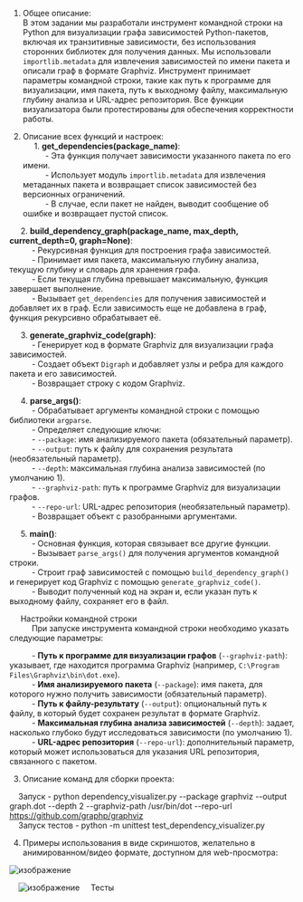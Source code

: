 1. Общее описание:
&nbsp;&nbsp;&nbsp;&nbsp; <br/> В этом задании мы разработали инструмент командной строки на Python для визуализации графа зависимостей Python-пакетов, включая их транзитивные зависимости, без использования сторонних библиотек для получения данных. Мы использовали `importlib.metadata` для извлечения зависимостей по имени пакета и описали граф в формате Graphviz. Инструмент принимает параметры командной строки, такие как путь к программе для визуализации, имя пакета, путь к выходному файлу, максимальную глубину анализа и URL-адрес репозитория. Все функции визуализатора были протестированы для обеспечения корректности работы.

2. Описание всех функций и настроек: <br/>
&nbsp;&nbsp;&nbsp;&nbsp; 1. **get_dependencies(package_name)**:<br/>
&nbsp;&nbsp;&nbsp;&nbsp; &nbsp;&nbsp;&nbsp;&nbsp; - Эта функция получает зависимости указанного пакета по его имени.<br/>
&nbsp;&nbsp;&nbsp;&nbsp; &nbsp;&nbsp;&nbsp;&nbsp; - Использует модуль `importlib.metadata` для извлечения метаданных пакета и возвращает список зависимостей без версионных ограничений.<br/>
&nbsp;&nbsp;&nbsp;&nbsp; &nbsp;&nbsp;&nbsp;&nbsp; - В случае, если пакет не найден, выводит сообщение об ошибке и возвращает пустой список.<br/>

&nbsp;&nbsp;&nbsp;&nbsp; 2. **build_dependency_graph(package_name, max_depth, current_depth=0, graph=None)**:<br/>
&nbsp;&nbsp;&nbsp;&nbsp; &nbsp;&nbsp;&nbsp;&nbsp; - Рекурсивная функция для построения графа зависимостей.<br/>
&nbsp;&nbsp;&nbsp;&nbsp; &nbsp;&nbsp;&nbsp;&nbsp; - Принимает имя пакета, максимальную глубину анализа, текущую глубину и словарь для хранения графа.<br/>
&nbsp;&nbsp;&nbsp;&nbsp; &nbsp;&nbsp;&nbsp;&nbsp; - Если текущая глубина превышает максимальную, функция завершает выполнение.<br/>
&nbsp;&nbsp;&nbsp;&nbsp; &nbsp;&nbsp;&nbsp;&nbsp; - Вызывает `get_dependencies` для получения зависимостей и добавляет их в граф. Если зависимость еще не добавлена в граф, функция рекурсивно обрабатывает её.<br/>

&nbsp;&nbsp;&nbsp;&nbsp; 3. **generate_graphviz_code(graph)**:<br/>
&nbsp;&nbsp;&nbsp;&nbsp; &nbsp;&nbsp;&nbsp;&nbsp; - Генерирует код в формате Graphviz для визуализации графа зависимостей.<br/>
&nbsp;&nbsp;&nbsp;&nbsp; &nbsp;&nbsp;&nbsp;&nbsp; - Создает объект `Digraph` и добавляет узлы и ребра для каждого пакета и его зависимостей.<br/>
&nbsp;&nbsp;&nbsp;&nbsp; &nbsp;&nbsp;&nbsp;&nbsp; - Возвращает строку с кодом Graphviz.<br/>

&nbsp;&nbsp;&nbsp;&nbsp; 4. **parse_args()**:<br/>
&nbsp;&nbsp;&nbsp;&nbsp; &nbsp;&nbsp;&nbsp;&nbsp; - Обрабатывает аргументы командной строки с помощью библиотеки `argparse`.<br/>
&nbsp;&nbsp;&nbsp;&nbsp; &nbsp;&nbsp;&nbsp;&nbsp; - Определяет следующие ключи:<br/>
&nbsp;&nbsp;&nbsp;&nbsp; &nbsp;&nbsp;&nbsp;&nbsp; - `--package`: имя анализируемого пакета (обязательный параметр).<br/>
&nbsp;&nbsp;&nbsp;&nbsp; &nbsp;&nbsp;&nbsp;&nbsp; - `--output`: путь к файлу для сохранения результата (необязательный параметр).<br/>
&nbsp;&nbsp;&nbsp;&nbsp; &nbsp;&nbsp;&nbsp;&nbsp; - `--depth`: максимальная глубина анализа зависимостей (по умолчанию 1).<br/>
&nbsp;&nbsp;&nbsp;&nbsp; &nbsp;&nbsp;&nbsp;&nbsp; - `--graphviz-path`: путь к программе Graphviz для визуализации графов.<br/>
&nbsp;&nbsp;&nbsp;&nbsp; &nbsp;&nbsp;&nbsp;&nbsp; - `--repo-url`: URL-адрес репозитория (необязательный параметр).<br/>
&nbsp;&nbsp;&nbsp;&nbsp; &nbsp;&nbsp;&nbsp;&nbsp; - Возвращает объект с разобранными аргументами.<br/>

&nbsp;&nbsp;&nbsp;&nbsp; 5. **main()**:<br/>
&nbsp;&nbsp;&nbsp;&nbsp; &nbsp;&nbsp;&nbsp;&nbsp; - Основная функция, которая связывает все другие функции.<br/>
&nbsp;&nbsp;&nbsp;&nbsp; &nbsp;&nbsp;&nbsp;&nbsp; - Вызывает `parse_args()` для получения аргументов командной строки.<br/>
&nbsp;&nbsp;&nbsp;&nbsp; &nbsp;&nbsp;&nbsp;&nbsp; - Строит граф зависимостей с помощью `build_dependency_graph()` и генерирует код Graphviz с помощью `generate_graphviz_code()`.<br/>
&nbsp;&nbsp;&nbsp;&nbsp; &nbsp;&nbsp;&nbsp;&nbsp; - Выводит полученный код на экран и, если указан путь к выходному файлу, сохраняет его в файл.<br/>

&nbsp;&nbsp;&nbsp;&nbsp; Настройки командной строки<br/>
&nbsp;&nbsp;&nbsp;&nbsp; &nbsp;&nbsp;&nbsp;&nbsp; При запуске инструмента командной строки необходимо указать следующие параметры:<br/>

&nbsp;&nbsp;&nbsp;&nbsp; &nbsp;&nbsp;&nbsp;&nbsp; - **Путь к программе для визуализации графов** (`--graphviz-path`): указывает, где находится программа Graphviz (например, `C:\Program Files\Graphviz\bin\dot.exe`).<br/>
&nbsp;&nbsp;&nbsp;&nbsp; &nbsp;&nbsp;&nbsp;&nbsp; - **Имя анализируемого пакета** (`--package`): имя пакета, для которого нужно получить зависимости (обязательный параметр).<br/>
&nbsp;&nbsp;&nbsp;&nbsp; &nbsp;&nbsp;&nbsp;&nbsp; - **Путь к файлу-результату** (`--output`): опциональный путь к файлу, в который будет сохранен результат в формате Graphviz.<br/>
&nbsp;&nbsp;&nbsp;&nbsp; &nbsp;&nbsp;&nbsp;&nbsp; - **Максимальная глубина анализа зависимостей** (`--depth`): задает, насколько глубоко будут исследоваться зависимости (по умолчанию 1).<br/>
&nbsp;&nbsp;&nbsp;&nbsp; &nbsp;&nbsp;&nbsp;&nbsp; - **URL-адрес репозитория** (`--repo-url`): дополнительный параметр, который может использоваться для указания URL репозитория, связанного с пакетом.<br/>

3. Описание команд для сборки проекта:<br/>

&nbsp;&nbsp;&nbsp;&nbsp;Запуск - python dependency_visualizer.py --package graphviz --output graph.dot --depth 2 --graphviz-path /usr/bin/dot --repo-url https://github.com/graphp/graphviz<br/>
&nbsp;&nbsp;&nbsp;&nbsp;Запуск тестов - python -m unittest test_dependency_visualizer.py<br/> 

4. Примеры использования в виде скриншотов, желательно в анимированном/видео формате, доступном для web-просмотра:<br/>

![изображение](https://github.com/user-attachments/assets/a1c0b9f3-dbcc-4019-9074-9aae1075328b)


&nbsp;&nbsp;&nbsp;&nbsp;![изображение](https://github.com/user-attachments/assets/7713b9e2-37e8-4eb6-b658-86f7676149fb)
&nbsp;&nbsp;&nbsp;&nbsp;Тесты<br/>

